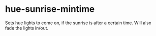 # hue-sunrise-mintime
Sets hue lights to come on, if the sunrise is after a certain time. Will also fade the lights in/out.
